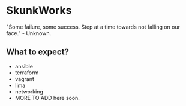 # SkunkWorks
"Some failure, some success. Step at a time towards not falling on our face." - Unknown.

## What to expect?
- ansible
- terraform
- vagrant
- lima
- networking
- MORE TO ADD here soon.
